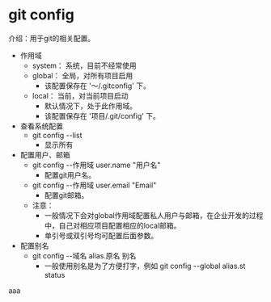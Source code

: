 # git config
介绍：用于git的相关配置。
- 作用域
    - system： 系统，目前不经常使用
    - global： 全局，对所有项目启用
        - 该配置保存在 '～/.gitconfig' 下。
    - local：  当前，对当前项目启动
        - 默认情况下，处于此作用域。
        - 该配置保存在 '项目/.git/config' 下。
- 查看系统配置
    - git config --list
        - 显示所有
- 配置用户、邮箱
    - git config --作用域 user.name "用户名"
        - 配置git用户名。
    - git config --作用域 user.email "Email"
        - 配置git邮箱。
    - 注意：
        - 一般情况下会对global作用域配置私人用户与邮箱，在企业开发的过程中，自己对相应项目配置相应的local邮箱。
        - 单引号或双引号均可配置后面参数。
- 配置别名
    - git config --域名 alias.原名  别名
        - 一般使用别名是为了方便打字，例如 git config --global alias.st status


aaa
